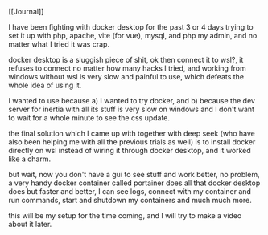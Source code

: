 [[Journal]]

I have been fighting with docker desktop for the past 3 or 4 days trying to set it up with php, apache, vite (for vue), mysql, and php my admin, and no matter what I tried it was crap.

docker desktop is a sluggish piece of shit, ok then connect it to wsl?, it refuses to connect no matter how many hacks I tried, and working from windows without wsl is very slow and painful to use, which defeats the whole idea of using it.

I wanted to use because a) I wanted to try docker, and b) because the dev server for inertia with all its stuff is very slow on windows and I don't want to wait for a whole minute to see the css update.

the final solution which I came up with together with deep seek (who have also been helping me with all the previous trials as well) is to install docker directly on wsl instead of wiring it through docker desktop, and it worked like a charm.

but wait, now you don't have a gui to see stuff and work better, no problem, a very handy docker container called portainer does all that docker desktop does but faster and better, I can see logs, connect with my container and run commands, start and shutdown my containers and much much more.

this will be my setup for the time coming, and I will try to make a video about it later.
